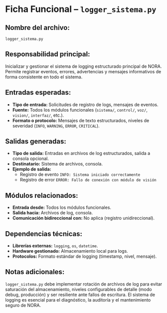 # Ficha Funcional – `logger_sistema.py`

## Nombre del archivo:
`logger_sistema.py`

## Responsabilidad principal:
Inicializar y gestionar el sistema de logging estructurado principal de NORA. Permite registrar eventos, errores, advertencias y mensajes informativos de forma consistente en todo el sistema.

## Entradas esperadas:
- **Tipo de entrada:** Solicitudes de registro de logs, mensajes de eventos.
- **Fuente:** Todos los módulos funcionales (`sistema/`, `control/`, `voz/`, `vision/`, `interfaz/`, etc.).
- **Formato o protocolo:** Mensajes de texto estructurados, niveles de severidad (`INFO`, `WARNING`, `ERROR`, `CRITICAL`).

## Salidas generadas:
- **Tipo de salida:** Entradas en archivos de log estructurados, salida a consola opcional.
- **Destinatario:** Sistema de archivos, consola.
- **Ejemplo de salida:**
  - Registro de evento `INFO: Sistema iniciado correctamente`
  - Registro de error `ERROR: Fallo de conexión con módulo de visión`

## Módulos relacionados:
- **Entrada desde:** Todos los módulos funcionales.
- **Salida hacia:** Archivos de log, consola.
- **Comunicación bidireccional con:** No aplica (registro unidireccional).

## Dependencias técnicas:
- **Librerías externas:** `logging`, `os`, `datetime`.
- **Hardware gestionado:** Almacenamiento local para logs.
- **Protocolos:** Formato estándar de logging (timestamp, nivel, mensaje).

## Notas adicionales:
`logger_sistema.py` debe implementar rotación de archivos de log para evitar saturación del almacenamiento, niveles configurables de detalle (modo debug, producción) y ser resiliente ante fallos de escritura. El sistema de logging es esencial para el diagnóstico, la auditoría y el mantenimiento seguro de NORA.